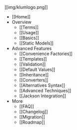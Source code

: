 [[img/klumlogo.png]]
* [[Home]]
* Overview
  * [[Terms]]
  * [[Usage]]
  * [[Basics]]
  * [[Static Models]]
* Advanced Features
  * [[Convenience Factories]]
  * [[Templates]]
  * [[Validation]]
  * [[Default Values]]
  * [[Inheritance]]
  * [[Converters]]
  * [[Alternatives Syntax]]
  * [[Advanced Techniques]]
  * [[Jackson Integration]]
* More
  * [[FAQ]]
  * [[Changelog]]
  * [[Migration]]
  * [[Roadmap]]

